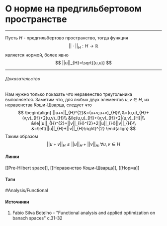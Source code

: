# О норме на предгильбертовом пространстве
***
Пусть $H$ - предгильбертово пространство, тогда функция
$$
||\cdot||_{H}:H\to\mathbb{R}
$$
является нормой, более явно
$$
||u||_{H}=\sqrt{(u,u)}
$$
***
###### Доказательство
Нам нужно только показать что неравенство треугольника выполняется. Заметим что, для любых двух элементов $u,v\in H$, из неравенства Коши-Шварца, следует что
$$
\begin{align}
||u+v||_{H}^{2}&=(u+v,u+v)_{H}\\
&=(u,u)_{H}+(v,v)_{H}+2(u,v)_{H}\\
&\le(u,u)_{H}+(v,v)_{H}+2|(u,v)_{H}|\\
&\le||u||_{H}^{2}+||v||_{H}^{2}+2||u||_{H}||v||_{H}\\
&=\left(||u||_{H}+||v||_{H}\right)^{2}
\end{align}
$$
Таким образом
$$
||u+v||_{H}\le||u||_{H}+||v||_{H},\forall u,v\in H
$$
#### Линки
 [[Pre-Hilbert space]],
 [[Неравенство Коши-Шварца]],
 [[Норма]]
#### Тэги
 #Analysis/Functional 
#### Источники
1. Fabio Silva Botelho - "Functional analysis and applied optimization on banach spaces" c.31-32